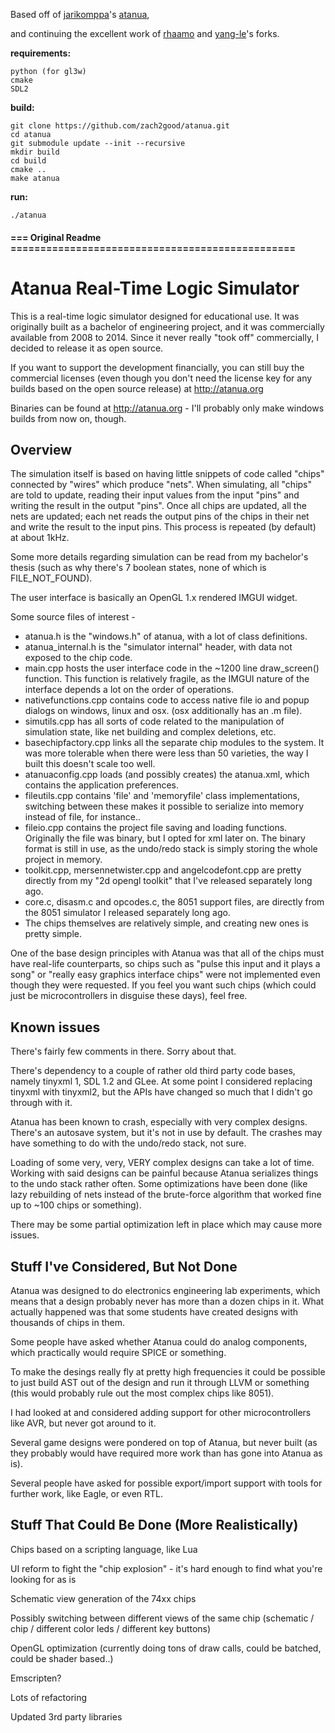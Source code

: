 Based off of [jarikomppa](https://github.com/jarikomppa)'s [atanua](https://github.com/jarikomppa/atanua),

and continuing the excellent work of [rhaamo](https://github.com/rhaamo) and [yang-le](https://github.com/yang-le)'s forks.

**requirements:**
```
python (for gl3w)
cmake
SDL2
```

**build:**

```
git clone https://github.com/zach2good/atanua.git
cd atanua
git submodule update --init --recursive
mkdir build
cd build
cmake ..
make atanua
```

**run:**

```
./atanua
```


#### === Original Readme ================================================
# Atanua Real-Time Logic Simulator

This is a real-time logic simulator designed for educational use. It was originally built as a bachelor of engineering project, and it was commercially available from 2008 to 2014. Since it never really "took off" commercially, I decided to release it as open source.

If you want to support the development financially, you can still buy the commercial licenses (even though you don't need the license key for any builds based on the open source release) at http://atanua.org

Binaries can be found at http://atanua.org - I'll probably only make windows builds from now on, though.

## Overview

The simulation itself is based on having little snippets of code called "chips" connected by "wires" which produce "nets". When simulating, all "chips" are told to update, reading their input values from the input "pins" and writing the result in the output "pins". Once all chips are updated, all the nets are updated; each net reads the output pins of the chips in their net and write the result to the input pins. This process is repeated (by default) at about 1kHz.

Some more details regarding simulation can be read from my bachelor's thesis (such as why there's 7 boolean states, none of which is FILE_NOT_FOUND).

The user interface is basically an OpenGL 1.x rendered IMGUI widget.

Some source files of interest -

- atanua.h is the "windows.h" of atanua, with a lot of class definitions.
- atanua_internal.h is the "simulator internal" header, with data not exposed to the chip code.
- main.cpp hosts the user interface code in the ~1200 line draw_screen() function. This function is relatively fragile, as the IMGUI nature of the interface depends a lot on the order of operations.
- nativefunctions.cpp contains code to access native file io and popup dialogs on windows, linux and osx. (osx additionally has an .m file).
- simutils.cpp has all sorts of code related to the manipulation of simulation state, like net building and complex deletions, etc.
- basechipfactory.cpp links all the separate chip modules to the system. It was more tolerable when there were less than 50 varieties, the way I built this doesn't scale too well.
- atanuaconfig.cpp loads (and possibly creates) the atanua.xml, which contains the application preferences.
- fileutils.cpp contains 'file' and 'memoryfile' class implementations, switching between these makes it possible to serialize into memory instead of file, for instance..
- fileio.cpp contains the project file saving and loading functions. Originally the file was binary, but I opted for xml later on. The binary format is still in use, as the undo/redo stack is simply storing the whole project in memory.
- toolkit.cpp, mersennetwister.cpp and angelcodefont.cpp are pretty directly from my "2d opengl toolkit" that I've released separately long ago.
- core.c, disasm.c and opcodes.c, the 8051 support files, are directly from the 8051 simulator I released separately long ago.
- The chips themselves are relatively simple, and creating new ones is pretty simple.

One of the base design principles with Atanua was that all of the chips must have real-life counterparts, so chips such as "pulse this input and it plays a song" or "really easy graphics interface chips" were not implemented even though they were requested. If you feel you want such chips (which could just be microcontrollers in disguise these days), feel free.

## Known issues

There's fairly few comments in there. Sorry about that.

There's dependency to a couple of rather old third party code bases, namely tinyxml 1, SDL 1.2 and GLee. At some point I considered replacing tinyxml with tinyxml2, but the APIs have changed so much that I didn't go through with it.

Atanua has been known to crash, especially with very complex designs. There's an autosave system, but it's not in use by default. The crashes may have something to do with the undo/redo stack, not sure.

Loading of some very, very, VERY complex designs can take a lot of time. Working with said designs can be painful because Atanua serializes things to the undo stack rather often. Some optimizations have been done (like lazy rebuilding of nets instead of the brute-force algorithm that worked fine up to ~100 chips or something).

There may be some partial optimization left in place which may cause more issues.

## Stuff I've Considered, But Not Done

Atanua was designed to do electronics engineering lab experiments, which means that a design probably never has more than a dozen chips in it. What actually happened was that some students have created designs with thousands of chips in them.

Some people have asked whether Atanua could do analog components, which practically would require SPICE or something.

To make the desings really fly at pretty high frequencies it could be possible to just build AST out of the design and run it through LLVM or something (this would probably rule out the most complex chips like 8051).

I had looked at and considered adding support for other microcontrollers like AVR, but never got around to it.

Several game designs were pondered on top of Atanua, but never built (as they probably would have required more work than has gone into Atanua as is).

Several people have asked for possible export/import support with tools for further work, like Eagle, or even RTL.

## Stuff That Could Be Done (More Realistically)

Chips based on a scripting language, like Lua

UI reform to fight the "chip explosion" - it's hard enough to find what you're looking for as is

Schematic view generation of the 74xx chips

Possibly switching between different views of the same chip (schematic / chip / different color leds / different key buttons)

OpenGL optimization (currently doing tons of draw calls, could be batched, could be shader based..)

Emscripten?

Lots of refactoring

Updated 3rd party libraries
